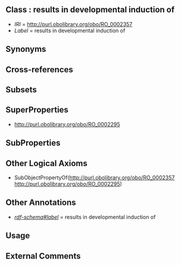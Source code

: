 
## Class : results in developmental induction of

 * *IRI* = http://purl.obolibrary.org/obo/RO_0002357
 * *Label* = results in developmental induction of

## Synonyms


## Cross-references


## Subsets


## SuperProperties

 * <http://purl.obolibrary.org/obo/RO_0002295>

## SubProperties


## Other Logical Axioms

 * SubObjectPropertyOf(<http://purl.obolibrary.org/obo/RO_0002357> <http://purl.obolibrary.org/obo/RO_0002295>)

## Other Annotations

 * *[rdf-schema#label](../../el/rdf-schema#label.md)* = results in developmental induction of

## Usage


## External Comments

